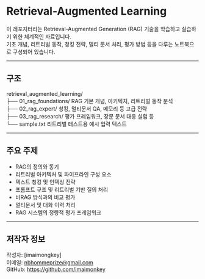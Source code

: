 # Retrieval-Augmented Learning

이 레포지터리는 Retrieval-Augmented Generation (RAG) 기술을 학습하고 실습하기 위한 체계적인 자료입니다.  
기초 개념, 리트리벌 동작, 청킹 전략, 멀티 문서 처리, 평가 방법 등을 다루는 노트북으로 구성되어 있습니다.

---

## 구조

retrieval_augmented_learning/  
├── 01_rag_foundations/       RAG 기본 개념, 아키텍처, 리트리벌 동작 분석  
├── 02_rag_expert/            청킹, 멀티문서 QA, 메모리 등 고급 전략  
├── 03_rag_research/          평가 프레임워크, 장문 문서 대응 실험 등  
└── sample.txt                리트리벌 테스트용 예시 입력 텍스트  

---

## 주요 주제

- RAG의 정의와 동기  
- 리트리벌 아키텍처 및 파이프라인 구성 요소  
- 텍스트 청킹 및 인덱싱 전략  
- 프롬프트 구조 및 리트리벌 기반 질의 처리  
- 비RAG 방식과의 비교 평가  
- 멀티문서 및 대화 이력 처리  
- RAG 시스템의 정량적 평가 프레임워크  

---

## 저작자 정보

작성자: [imaimongkey]  
이메일: nbhommeprize@gmail.com  
GitHub: https://github.com/imaimonkey